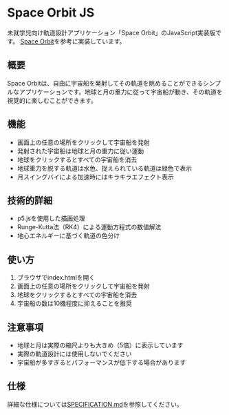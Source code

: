# Space Orbit JS

未就学児向け軌道設計アプリケーション「Space Orbit」のJavaScript実装版です。
[Space Orbit](https://zenn.dev/ta168/articles/space-orbit_app)を参考に実装しています。

## 概要

Space Orbitは、自由に宇宙船を発射してその軌道を眺めることができるシンプルなアプリケーションです。地球と月の重力に従って宇宙船が動き、その軌道を視覚的に楽しむことができます。


## 機能

- 画面上の任意の場所をクリックして宇宙船を発射
- 発射された宇宙船は地球と月の重力に従い運動
- 地球をクリックするとすべての宇宙船を消去
- 地球重力を脱する軌道は水色、捉えられている軌道は緑色で表示
- 月スイングバイによる加速時にはキラキラエフェクト表示

## 技術的詳細

- p5.jsを使用した描画処理
- Runge-Kutta法（RK4）による運動方程式の数値解法
- 地心エネルギーに基づく軌道の色分け

## 使い方

1. ブラウザでindex.htmlを開く
2. 画面上の任意の場所をクリックして宇宙船を発射
3. 地球をクリックするとすべての宇宙船を消去
4. 宇宙船の数は10機程度に抑えることを推奨

## 注意事項

- 地球と月は実際の縮尺よりも大きめ（5倍）に表示しています
- 実際の軌道設計には使用しないでください
- 宇宙船が多すぎるとパフォーマンスが低下する場合があります

## 仕様

詳細な仕様については[SPECIFICATION.md](SPECIFICATION.md)を参照してください。
